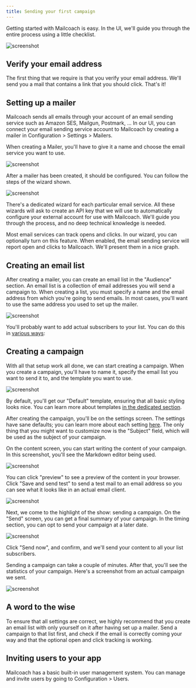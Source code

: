 ```yaml
---
title: Sending your first campaign
---
```


Getting started with Mailcoach is easy. In the UI, we'll guide you through the entire process using a little checklist.

![screenshot](/images/docs/self-hosted/v6/first/onboard.jpg)

## Verify your email address

The first thing that we require is that you verify your email address. We'll send you a mail that contains a link that you should click. That's it!

## Setting up a mailer

Mailcoach sends all emails through your account of an email sending service such as Amazon SES, Mailgun, Postmark, ...
In our UI, you can connect your email sending service account to Mailcoach by creating a mailer in Configuration > Settings > Mailers.

When creating a Mailer, you'll have to give it a name and choose the email service you want to use.

![screenshot](/images/docs/self-hosted/v6/first/create-mailer.jpg)

After a mailer has been created, it should be configured. You can follow the steps of the wizard shown.

![screenshot](/images/docs/self-hosted/v6/first/mailer.jpg)

There's a dedicated wizard for each particular email service. All these wizards will ask to create an API key that we will use to automatically configure your external account for use with Mailcoach. We'll guide you through the process, and no deep technical knowledge is needed.

Most email services can track opens and clicks. In our wizard, you can optionally turn on this feature. When enabled, the email sending service will report open and clicks to Mailcoach. We'll present them in a nice graph.

## Creating an email list

After creating a mailer, you can create an email list in the "Audience" section. An email list is a collection of email addresses you will send a campaign to. When creating a list, you must specify a name and the email address from which you're going to send emails. In most cases, you'll want to use the same address you used to set up the mailer.

![screenshot](/images/docs/self-hosted/v6/first/create-list.jpg)

You'll probably want to add actual subscribers to your list. You can do this in [various ways](/docs/self-hosted/v6/using-mailcoach/email-lists/adding-subscribers):

## Creating a campaign

With all that setup work all done, we can start creating a campaign. When you create a campaign, you'll have to name it, specify the email list you want to send it to, and the template you want to use.

![screenshot](/images/docs/self-hosted/v6/first/create-campaign.jpg)

By default, you'll get our "Default" template, ensuring that all basic styling looks nice. You can learn more about templates [in the dedicated section](/docs/cloud/using-mailcoach/templates/what-is-a-template).

After creating the campaign, you'll be on the settings screen. The settings have sane defaults; you can learn more about each setting [here](/docs/cloud/using-mailcoach/campaigns/creating-campaign#content-settings). The only thing that you might want to customize now is the "Subject" field, which will be used as the subject of your campaign.

On the content screen, you can start writing the content of your campaign. In this screenshot, you'll see the Markdown editor being used.

![screenshot](/images/docs/self-hosted/v6/first/content.jpg)


You can click "preview" to see a preview of the content in your browser. Click "Save and send test" to send a test mail to an email address so you can see what it looks like in an actual email client.

![screenshot](/images/docs/self-hosted/v6/first/preview.jpg)

Next, we come to the highlight of the show: sending a campaign. On the "Send" screen, you can get a final summary of your campaign. In the timing section, you can opt to send your campaign at a later date.

![screenshot](/images/docs/self-hosted/v6/first/send.jpg)

Click "Send now", and confirm, and we'll send your content to all your list subscribers.

Sending a campaign can take a couple of minutes. After that, you'll see the statistics of your campaign. Here's a screenshot from an actual campaign we sent.

![screenshot](/images/docs/self-hosted/v6/first/stats.jpg)

## A word to the wise

To ensure that all settings are correct, we highly recommend that you create an email list with only yourself on it after having set up a mailer. Send a campaign to that list first, and check if the email is correctly coming your way and that the optional open and click tracking is working.

## Inviting users to your app

Mailcoach has a basic built-in user management system. You can manage and invite users by going to Configuration > Users.
